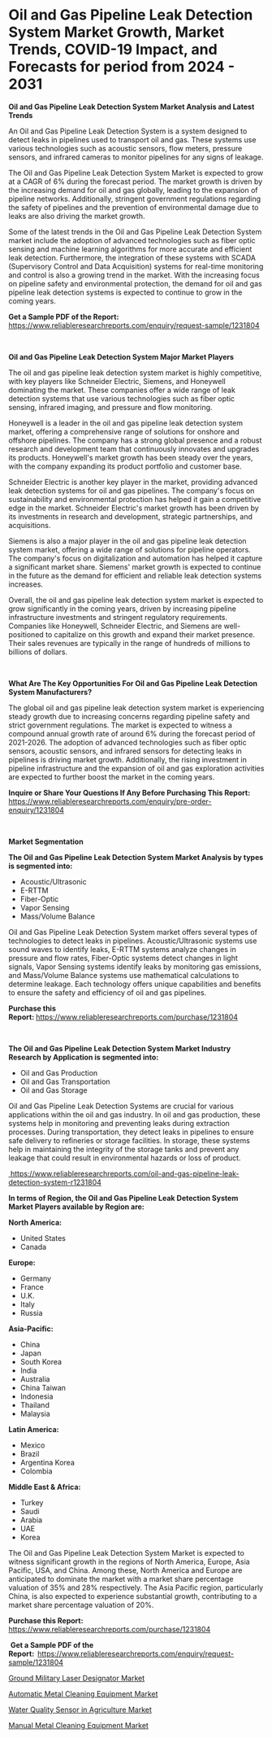 <p><h1>Oil and Gas Pipeline Leak Detection System Market Growth, Market Trends, COVID-19 Impact, and Forecasts for period from 2024 - 2031</h1></p><p><strong>Oil and Gas Pipeline Leak Detection System Market Analysis and Latest Trends</strong></p>
<p><p>An Oil and Gas Pipeline Leak Detection System is a system designed to detect leaks in pipelines used to transport oil and gas. These systems use various technologies such as acoustic sensors, flow meters, pressure sensors, and infrared cameras to monitor pipelines for any signs of leakage. </p><p>The Oil and Gas Pipeline Leak Detection System Market is expected to grow at a CAGR of 6% during the forecast period. The market growth is driven by the increasing demand for oil and gas globally, leading to the expansion of pipeline networks. Additionally, stringent government regulations regarding the safety of pipelines and the prevention of environmental damage due to leaks are also driving the market growth.</p><p>Some of the latest trends in the Oil and Gas Pipeline Leak Detection System market include the adoption of advanced technologies such as fiber optic sensing and machine learning algorithms for more accurate and efficient leak detection. Furthermore, the integration of these systems with SCADA (Supervisory Control and Data Acquisition) systems for real-time monitoring and control is also a growing trend in the market. With the increasing focus on pipeline safety and environmental protection, the demand for oil and gas pipeline leak detection systems is expected to continue to grow in the coming years.</p></p>
<p><strong>Get a Sample PDF of the Report:&nbsp;</strong> <a href="https://www.reliableresearchreports.com/enquiry/request-sample/1231804">https://www.reliableresearchreports.com/enquiry/request-sample/1231804</a></p>
<p>&nbsp;</p>
<p><strong>Oil and Gas Pipeline Leak Detection System Major Market Players</strong></p>
<p><p>The oil and gas pipeline leak detection system market is highly competitive, with key players like Schneider Electric, Siemens, and Honeywell dominating the market. These companies offer a wide range of leak detection systems that use various technologies such as fiber optic sensing, infrared imaging, and pressure and flow monitoring.</p><p>Honeywell is a leader in the oil and gas pipeline leak detection system market, offering a comprehensive range of solutions for onshore and offshore pipelines. The company has a strong global presence and a robust research and development team that continuously innovates and upgrades its products. Honeywell's market growth has been steady over the years, with the company expanding its product portfolio and customer base.</p><p>Schneider Electric is another key player in the market, providing advanced leak detection systems for oil and gas pipelines. The company's focus on sustainability and environmental protection has helped it gain a competitive edge in the market. Schneider Electric's market growth has been driven by its investments in research and development, strategic partnerships, and acquisitions.</p><p>Siemens is also a major player in the oil and gas pipeline leak detection system market, offering a wide range of solutions for pipeline operators. The company's focus on digitalization and automation has helped it capture a significant market share. Siemens' market growth is expected to continue in the future as the demand for efficient and reliable leak detection systems increases.</p><p>Overall, the oil and gas pipeline leak detection system market is expected to grow significantly in the coming years, driven by increasing pipeline infrastructure investments and stringent regulatory requirements. Companies like Honeywell, Schneider Electric, and Siemens are well-positioned to capitalize on this growth and expand their market presence. Their sales revenues are typically in the range of hundreds of millions to billions of dollars.</p></p>
<p>&nbsp;</p>
<p><strong>What Are The Key Opportunities For Oil and Gas Pipeline Leak Detection System Manufacturers?</strong></p>
<p><p>The global oil and gas pipeline leak detection system market is experiencing steady growth due to increasing concerns regarding pipeline safety and strict government regulations. The market is expected to witness a compound annual growth rate of around 6% during the forecast period of 2021-2026. The adoption of advanced technologies such as fiber optic sensors, acoustic sensors, and infrared sensors for detecting leaks in pipelines is driving market growth. Additionally, the rising investment in pipeline infrastructure and the expansion of oil and gas exploration activities are expected to further boost the market in the coming years.</p></p>
<p><strong>Inquire or Share Your Questions If Any Before Purchasing This Report:</strong> <a href="https://www.reliableresearchreports.com/enquiry/pre-order-enquiry/1231804">https://www.reliableresearchreports.com/enquiry/pre-order-enquiry/1231804</a></p>
<p>&nbsp;</p>
<p><strong>Market Segmentation</strong></p>
<p><strong>The Oil and Gas Pipeline Leak Detection System Market Analysis by types is segmented into:</strong></p>
<p><ul><li>Acoustic/Ultrasonic</li><li>E-RTTM</li><li>Fiber-Optic</li><li>Vapor Sensing</li><li>Mass/Volume Balance</li></ul></p>
<p><p>Oil and Gas Pipeline Leak Detection System market offers several types of technologies to detect leaks in pipelines. Acoustic/Ultrasonic systems use sound waves to identify leaks, E-RTTM systems analyze changes in pressure and flow rates, Fiber-Optic systems detect changes in light signals, Vapor Sensing systems identify leaks by monitoring gas emissions, and Mass/Volume Balance systems use mathematical calculations to determine leakage. Each technology offers unique capabilities and benefits to ensure the safety and efficiency of oil and gas pipelines.</p></p>
<p><strong>Purchase this Report:&nbsp;</strong><a href="https://www.reliableresearchreports.com/purchase/1231804">https://www.reliableresearchreports.com/purchase/1231804</a></p>
<p>&nbsp;</p>
<p><strong>The Oil and Gas Pipeline Leak Detection System Market Industry Research by Application is segmented into:</strong></p>
<p><ul><li>Oil and Gas Production</li><li>Oil and Gas Transportation</li><li>Oil and Gas Storage</li></ul></p>
<p><p>Oil and Gas Pipeline Leak Detection Systems are crucial for various applications within the oil and gas industry. In oil and gas production, these systems help in monitoring and preventing leaks during extraction processes. During transportation, they detect leaks in pipelines to ensure safe delivery to refineries or storage facilities. In storage, these systems help in maintaining the integrity of the storage tanks and prevent any leakage that could result in environmental hazards or loss of product.</p></p>
<p><a href="https://www.reliableresearchreports.com/oil-and-gas-pipeline-leak-detection-system-r1231804">&nbsp;https://www.reliableresearchreports.com/oil-and-gas-pipeline-leak-detection-system-r1231804</a></p>
<p><strong>In terms of Region, the Oil and Gas Pipeline Leak Detection System Market Players available by Region are:</strong></p>
<p>
    <p> <strong> North America: </strong>
        <ul>
            <li>United States</li>
            <li>Canada</li>
        </ul>
        </p> 
    <p> <strong> Europe: </strong>
        <ul>
            <li>Germany</li>
            <li>France</li>
            <li>U.K.</li>
            <li>Italy</li>
            <li>Russia</li>
        </ul>
        </p> 
    <p> <strong> Asia-Pacific: </strong>
        <ul>
            <li>China</li>
            <li>Japan</li>
            <li>South Korea</li>
            <li>India</li>
            <li>Australia</li>
            <li>China Taiwan</li>
            <li>Indonesia</li>
            <li>Thailand</li>
            <li>Malaysia</li>
        </ul>
        </p> 
    <p> <strong> Latin America: </strong>
        <ul>
            <li>Mexico</li>
            <li>Brazil</li>
            <li>Argentina Korea</li>
            <li>Colombia</li>
        </ul>
        </p> 
    <p> <strong> Middle East & Africa: </strong>
        <ul>
            <li>Turkey</li>
            <li>Saudi</li>
            <li>Arabia</li>
            <li>UAE</li>
            <li>Korea</li>
        </ul>
    </p>
    </p>
<p><p>The Oil and Gas Pipeline Leak Detection System Market is expected to witness significant growth in the regions of North America, Europe, Asia Pacific, USA, and China. Among these, North America and Europe are anticipated to dominate the market with a market share percentage valuation of 35% and 28% respectively. The Asia Pacific region, particularly China, is also expected to experience substantial growth, contributing to a market share percentage valuation of 20%.</p></p>
<p><strong>Purchase this Report: </strong><a href="https://www.reliableresearchreports.com/purchase/1231804">https://www.reliableresearchreports.com/purchase/1231804</a></p>
<p>&nbsp;<strong>Get a Sample PDF of the Report:&nbsp;&nbsp;</strong><a href="https://www.reliableresearchreports.com/enquiry/request-sample/1231804">https://www.reliableresearchreports.com/enquiry/request-sample/1231804</a></p>
<p><strong></strong></p>
<p><p><a href="https://github.com/YashRP12/Market-Research-Report-List-5/blob/main/ground-military-laser-designator-market.md">Ground Military Laser Designator Market</a></p><p><a href="https://github.com/brentleyjimmiealvaradoz4l1rea/Market-Research-Report-List-3/blob/main/automatic-metal-cleaning-equipment-market.md">Automatic Metal Cleaning Equipment Market</a></p><p><a href="https://github.com/abigailsutherland7889/Market-Research-Report-List-1/blob/main/water-quality-sensor-in-agriculture-market.md">Water Quality Sensor in Agriculture Market</a></p><p><a href="https://github.com/Angelnienowdseej3e45z3p8c/Market-Research-Report-List-3/blob/main/manual-metal-cleaning-equipment-market.md">Manual Metal Cleaning Equipment Market</a></p></p>